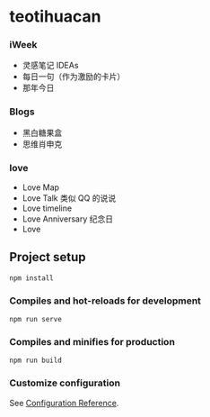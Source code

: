 # teotihuacan

### iWeek

- 灵感笔记 IDEAs
- 每日一句（作为激励的卡片）
- 那年今日

### Blogs

- 黑白糖果盒
- 思维肖申克

### love

- Love Map
- Love Talk 类似 QQ 的说说
- Love timeline
- Love Anniversary 纪念日
- Love

## Project setup

```
npm install
```

### Compiles and hot-reloads for development

```
npm run serve
```

### Compiles and minifies for production

```
npm run build
```

### Customize configuration

See [Configuration Reference](https://cli.vuejs.org/config/).
